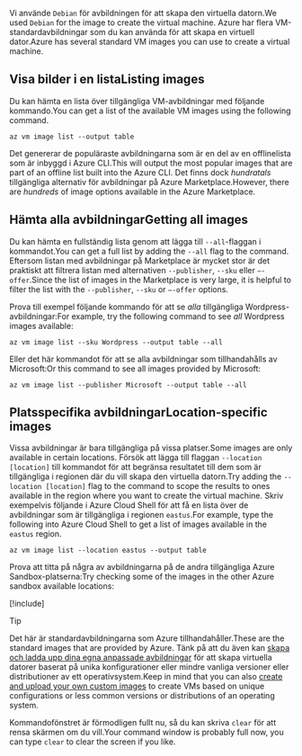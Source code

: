 <span data-ttu-id="ca282-101">Vi använde `Debian` för avbildningen för att skapa den virtuella datorn.</span><span class="sxs-lookup"><span data-stu-id="ca282-101">We used `Debian` for the image to create the virtual machine.</span></span> <span data-ttu-id="ca282-102">Azure har flera VM-standardavbildningar som du kan använda för att skapa en virtuell dator.</span><span class="sxs-lookup"><span data-stu-id="ca282-102">Azure has several standard VM images you can use to create a virtual machine.</span></span> 

## <a name="listing-images"></a><span data-ttu-id="ca282-103">Visa bilder i en lista</span><span class="sxs-lookup"><span data-stu-id="ca282-103">Listing images</span></span>

<span data-ttu-id="ca282-104">Du kan hämta en lista över tillgängliga VM-avbildningar med följande kommando.</span><span class="sxs-lookup"><span data-stu-id="ca282-104">You can get a list of the available VM images using the following command.</span></span> 

```azurecli
az vm image list --output table
```

<span data-ttu-id="ca282-105">Det genererar de populäraste avbildningarna som är en del av en offlinelista som är inbyggd i Azure CLI.</span><span class="sxs-lookup"><span data-stu-id="ca282-105">This will output the most popular images that are part of an offline list built into the Azure CLI.</span></span> <span data-ttu-id="ca282-106">Det finns dock _hundratals_ tillgängliga alternativ för avbildningar på Azure Marketplace.</span><span class="sxs-lookup"><span data-stu-id="ca282-106">However, there are _hundreds_ of image options available in the Azure Marketplace.</span></span> 

## <a name="getting-all-images"></a><span data-ttu-id="ca282-107">Hämta alla avbildningar</span><span class="sxs-lookup"><span data-stu-id="ca282-107">Getting all images</span></span>

<span data-ttu-id="ca282-108">Du kan hämta en fullständig lista genom att lägga till `--all`-flaggan i kommandot.</span><span class="sxs-lookup"><span data-stu-id="ca282-108">You can get a full list by adding the `--all` flag to the command.</span></span> <span data-ttu-id="ca282-109">Eftersom listan med avbildningar på Marketplace är mycket stor är det praktiskt att filtrera listan med alternativen `--publisher`, `--sku` eller `–-offer`.</span><span class="sxs-lookup"><span data-stu-id="ca282-109">Since the list of images in the Marketplace is very large, it is helpful to filter the list with the `--publisher`, `--sku` or `–-offer` options.</span></span>

<span data-ttu-id="ca282-110">Prova till exempel följande kommando för att se _alla_ tillgängliga Wordpress-avbildningar:</span><span class="sxs-lookup"><span data-stu-id="ca282-110">For example, try the following command to see _all_ Wordpress images available:</span></span>

```azurecli
az vm image list --sku Wordpress --output table --all
```

<span data-ttu-id="ca282-111">Eller det här kommandot för att se alla avbildningar som tillhandahålls av Microsoft:</span><span class="sxs-lookup"><span data-stu-id="ca282-111">Or this command to see all images provided by Microsoft:</span></span>

```azurecli
az vm image list --publisher Microsoft --output table --all
```

## <a name="location-specific-images"></a><span data-ttu-id="ca282-112">Platsspecifika avbildningar</span><span class="sxs-lookup"><span data-stu-id="ca282-112">Location-specific images</span></span>

<span data-ttu-id="ca282-113">Vissa avbildningar är bara tillgängliga på vissa platser.</span><span class="sxs-lookup"><span data-stu-id="ca282-113">Some images are only available in certain locations.</span></span> <span data-ttu-id="ca282-114">Försök att lägga till flaggan `--location [location]` till kommandot för att begränsa resultatet till dem som är tillgängliga i regionen där du vill skapa den virtuella datorn.</span><span class="sxs-lookup"><span data-stu-id="ca282-114">Try adding the `--location [location]` flag to the command to scope the results to ones available in the region where you want to create the virtual machine.</span></span> <span data-ttu-id="ca282-115">Skriv exempelvis följande i Azure Cloud Shell för att få en lista över de avbildningar som är tillgängliga i regionen `eastus`.</span><span class="sxs-lookup"><span data-stu-id="ca282-115">For example, type the following into Azure Cloud Shell to get a list of images available in the `eastus` region.</span></span>

```azurecli
az vm image list --location eastus --output table
```

<span data-ttu-id="ca282-116">Prova att titta på några av avbildningarna på de andra tillgängliga Azure Sandbox-platserna:</span><span class="sxs-lookup"><span data-stu-id="ca282-116">Try checking some of the images in the other Azure sandbox available locations:</span></span>

[!include[](../../../includes/azure-sandbox-regions-note.md)]

> [!TIP]
> <span data-ttu-id="ca282-117">Det här är standardavbildningarna som Azure tillhandahåller.</span><span class="sxs-lookup"><span data-stu-id="ca282-117">These are the standard images that are provided by Azure.</span></span> <span data-ttu-id="ca282-118">Tänk på att du även kan [skapa och ladda upp dina egna anpassade avbildningar](https://docs.microsoft.com/azure/virtual-machines/linux/tutorial-custom-images) för att skapa virtuella datorer baserat på unika konfigurationer eller mindre vanliga versioner eller distributioner av ett operativsystem.</span><span class="sxs-lookup"><span data-stu-id="ca282-118">Keep in mind that you can also [create and upload your own custom images](https://docs.microsoft.com/azure/virtual-machines/linux/tutorial-custom-images) to create VMs based on unique configurations or less common versions or distributions of an operating system.</span></span>

<span data-ttu-id="ca282-119">Kommandofönstret är förmodligen fullt nu, så du kan skriva `clear` för att rensa skärmen om du vill.</span><span class="sxs-lookup"><span data-stu-id="ca282-119">Your command window is probably full now, you can type `clear` to clear the screen if you like.</span></span>